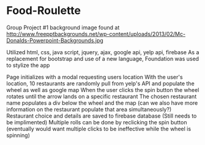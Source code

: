 # Food-Roulette
Group Project #1
background image found at http://www.freepptbackgrounds.net/wp-content/uploads/2013/02/Mc-Donalds-Powerpoint-Backgrounds.jpg

Utilized html, css, java script, jquery, ajax, google api, yelp api, firebase
    As a replacement for bootstrap and use of a new language, Foundation was used to stylize the app


Page initializes with a modal requesting users location
With the user's location, 10 restaurants are randomly pull from yelp's API and populate the wheel as well as google map
When the user clicks the spin button the wheel rotates until the arrow lands on a specific restaurant
The chosen restaurant name populates a div below the wheel and the map
    (can we also have more information on the restaurant populate that area simultaneously?)
Restaurant choice and details are saved to firebase database
    (Still needs to be implimented)
Multiple rolls can be done by reclicking the spin button
    (eventually would want multiple clicks to be ineffective while the wheel is spinning)
